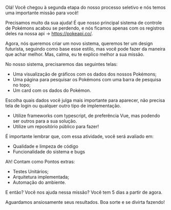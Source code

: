 Olá! Você chegou à segunda etapa do nosso processo seletivo e nós temos uma importante missão para você!

Precisamos muito da sua ajuda! É que nosso principal sistema de controle de Pokémons acabou se perdendo, e nós ficamos apenas com os registros deles na nossa api -> https://pokeapi.co/.

Agora, nós queremos criar um novo sistema, queremos ter um design futurista, seguindo como base esse estilo, mas você pode fazer da maneira que achar melhor. Mas, calma, eu te explico melhor a sua missão.

No nosso sistema, precisaremos das seguintes telas:

- Uma visualização de gráficos com os dados dos nossos Pokémons;
- Uma página para pesquisar os Pokémons com uma barra de pesquisa no topo;
- Um card com os dados do Pokémon.

Escolha quais dados você julga mais importante para aparecer, não precisa tela de login ou qualquer outro tipo de implementação.

- Utilize frameworks com typescript, de preferência Vue, mas podendo ser outros para a sua solução.
- Utilize um repositório público para fazer!

É importante lembrar que, com essa atividade, você será avaliado em:

- Qualidade e limpeza de código
- Funcionalidade do sistema e bugs

Ah! Contam como Pontos extras:

- Testes Unitários;
- Arquitetura implementada;
- Automação do ambiente.

E então? Você nos ajuda nessa missão? Você tem 5 dias a partir de agora.

Aguardamos ansiosamente seus resultados. Boa sorte e se divirta fazendo!
